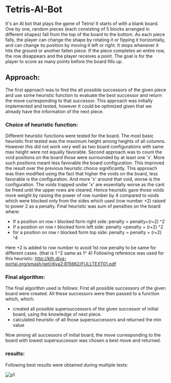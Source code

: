 # Tetris-AI-Bot


It's an AI bot that plays the game of Tetris! It starts of with a blank board. One by one, random pieces
(each consisting of 5 blocks arranged in different shapes) fall from the top of the board to the bottom. As
each piece falls, the player can change the shape by rotating it or fipping it horizontally, and can change its
position by moving it left or right. It stops whenever it hits the ground or another fallen piece. If the piece
completes an entire row, the row disappears and the player receives a point. The goal is for the player to
score as many points before the board fills up.

## Approach:
The first approach was to find the all possible successors of the given piece and use some heuristic function to evaluate the best successor and return the move curresponding to that successor. This approach was initially implemented and tested, however it could be optimized given that we already have the information of the next piece.
### Choice of heuristic function:
Different heuristic functions were tested for the board. The most basic heuristic first tested was the maximum height among heights of all columns. However this did not work very well as two board configurations with same max height were not equally favorable. 
Second approach was to count the void positions on the board those were surrounded by at least one 'x'. More such positions meant less favorable the board configuration. This improved the result over the previous heuristic choice significantly. This approach was then modified using the fact that higher the voids on the board, less favorable is the configuration. And more 'x' around that void, worse is the configuration. The voids trapped under 'x' are essentially worse as the cant be freed until the upper rows are cleared. Hence heuristic gave those voids more weight by raising the power of row number by 4 compared to voids which were blocked only from the sides which used (row number +2) raised to power 2 as a penalty.
Final heuristic was sum of penalties on the board where:
-    If a position on row r blocked form right side:
    penalty = penalty+(r+2) ^2
-    If a position on row r blocked form left side:
    penalty =penalty + (r+2) ^2
-    for a position on row r blocked form top side:
    penalty = penalty + (r+2) ^4

Here +2 is added to row number to avoid 1st row penalty to be same for different cases. (that is 1 ^2 same as 1^ 4)
Following reference was used for this heuristic:
http://kth.diva-portal.org/smash/get/diva2:815662/FULLTEXT01.pdf

### Final algorithm:
The final algorithm used is follows:
First all possible successors of the given board were created. 
All these successors were then passed to a function which, which:
-   created all possible supersuccessors of the given successor of initial board, using the knowledge of next piece.
-   calculated heuristic of all those supersuccessors and returned the min value

Now among all successors of initial board, the move curresponding to the board with lowest supersuccessor was chosen a best move and returned.

### results:
Following best results were obtained during multiple tests:

![p1](https://media.github.iu.edu/user/18306/files/76a2ef80-4025-11ec-8d3a-e22ffaf056f4)


